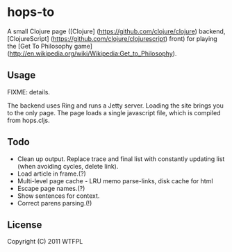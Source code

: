 # hops-to

A small Clojure page ([Clojure] (https://github.com/clojure/clojure)
backend, [ClojureScript] (https://github.com/clojure/clojurescript)
front) for playing the [Get To Philosophy game]
(http://en.wikipedia.org/wiki/Wikipedia:Get_to_Philosophy).

## Usage

FIXME: details.

The backend uses Ring and runs a Jetty server. Loading the site brings
you to the only page. The page loads a single javascript file, which
is compiled from hops.cljs.

## Todo

* Clean up output. Replace trace and final list with constantly
  updating list (when avoiding cycles, delete link).
* Load article in frame.(?)
* Multi-level page cache - LRU memo parse-links, disk cache for html
* Escape page names.(?)
* Show sentences for context.
* Correct parens parsing.(!)

## License

Copyright (C) 2011 WTFPL
